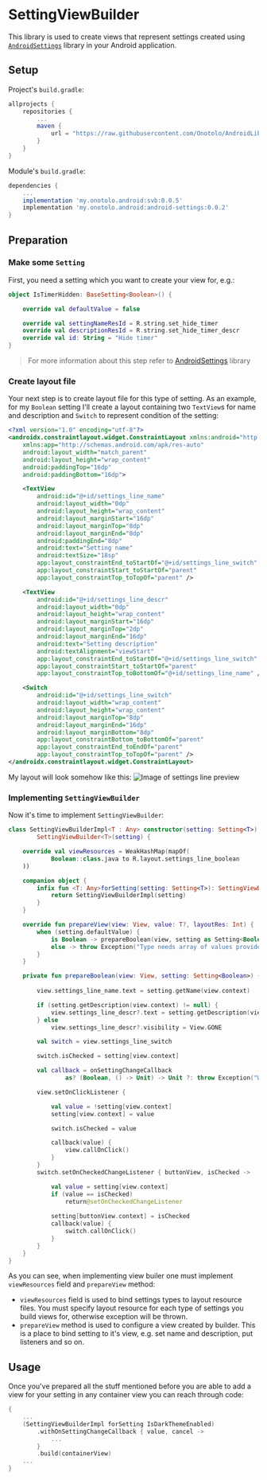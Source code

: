 # SettingViewBuilder
This library is used to create views that represent settings created using [`AndroidSettings`](https://github.com/Onotolo/AndroidSettings) library in your Android application.
## Setup
Project's `build.gradle`:
```groovy
allprojects {
    repositories {
        ...
        maven {
            url = "https://raw.githubusercontent.com/Onotolo/AndroidLibsMavenRepo/master"
        }
    }
}
```

Module's `build.gradle`:
```groovy
dependencies {
    ...
    implementation 'my.onotolo.android:svb:0.0.5'
    implementation 'my.onotolo.android:android-settings:0.0.2'
}
```

## Preparation
### Make some `Setting`
First, you need a setting which you want to create your view for, e.g.:
```kotlin
object IsTimerHidden: BaseSetting<Boolean>() {

    override val defaultValue = false

    override val settingNameResId = R.string.set_hide_timer
    override val descriptionResId = R.string.set_hide_timer_descr
    override val id: String = "Hide timer"
}
```
> For more information about this step refer to [AndroidSettings](https://github.com/Onotolo/AndroidSettings) library
### Create layout file
Your next step is to create layout file for this type of setting.
As an example, for my `Boolean` setting I'll create a layout containing two `TextView`s for name and description and `Switch` to represent condition of the setting:
```xml
<?xml version="1.0" encoding="utf-8"?>
<androidx.constraintlayout.widget.ConstraintLayout xmlns:android="http://schemas.android.com/apk/res/android"
    xmlns:app="http://schemas.android.com/apk/res-auto"
    android:layout_width="match_parent"
    android:layout_height="wrap_content"
    android:paddingTop="16dp"
    android:paddingBottom="16dp">

    <TextView
        android:id="@+id/settings_line_name"
        android:layout_width="0dp"
        android:layout_height="wrap_content"
        android:layout_marginStart="16dp"
        android:layout_marginTop="8dp"
        android:layout_marginEnd="8dp"
        android:paddingEnd="8dp"
        android:text="Setting name"
        android:textSize="18sp"
        app:layout_constraintEnd_toStartOf="@+id/settings_line_switch"
        app:layout_constraintStart_toStartOf="parent"
        app:layout_constraintTop_toTopOf="parent" />

    <TextView
        android:id="@+id/settings_line_descr"
        android:layout_width="0dp"
        android:layout_height="wrap_content"
        android:layout_marginStart="16dp"
        android:layout_marginTop="2dp"
        android:layout_marginEnd="16dp"
        android:text="Setting description"
        android:textAlignment="viewStart"
        app:layout_constraintEnd_toStartOf="@+id/settings_line_switch"
        app:layout_constraintStart_toStartOf="parent"
        app:layout_constraintTop_toBottomOf="@+id/settings_line_name" />

    <Switch
        android:id="@+id/settings_line_switch"
        android:layout_width="wrap_content"
        android:layout_height="wrap_content"
        android:layout_marginTop="8dp"
        android:layout_marginEnd="16dp"
        android:layout_marginBottom="8dp"
        app:layout_constraintBottom_toBottomOf="parent"
        app:layout_constraintEnd_toEndOf="parent"
        app:layout_constraintTop_toTopOf="parent" />
</androidx.constraintlayout.widget.ConstraintLayout>
```
My layout will look somehow like this:
![Image of settings line preview](https://onotolo.github.io/SettingViewBuilder/images/bool_settings_line.png)

### Implementing `SettingViewBuilder`
Now it's time to implement `SettingViewBuilder`:
```kotlin
class SettingViewBuilderImpl<T : Any> constructor(setting: Setting<T>):
        SettingViewBuilder<T>(setting) {

    override val viewResources = WeakHashMap(mapOf(
            Boolean::class.java to R.layout.settings_line_boolean
    ))

    companion object {
        infix fun <T: Any>forSetting(setting: Setting<T>): SettingViewBuilderImpl<T> {
            return SettingViewBuilderImpl(setting)
        }
    }

    override fun prepareView(view: View, value: T?, layoutRes: Int) {
        when (setting.defaultValue) {
            is Boolean -> prepareBoolean(view, setting as Setting<Boolean>)
            else -> throw Exception("Type needs array of values provided")
        }
    }

    private fun prepareBoolean(view: View, setting: Setting<Boolean>) {
    
        view.settings_line_name.text = setting.getName(view.context)

        if (setting.getDescription(view.context) != null) {
            view.settings_line_descr?.text = setting.getDescription(view.context)
        } else
            view.settings_line_descr?.visibility = View.GONE

        val switch = view.settings_line_switch

        switch.isChecked = setting[view.context]

        val callback = onSettingChangeCallback
                as? (Boolean, () -> Unit) -> Unit ?: throw Exception("Wrong callback type")

        view.setOnClickListener {

            val value = !setting[view.context]
            setting[view.context] = value

            switch.isChecked = value

            callback(value) {
                view.callOnClick()
            }
        }
        switch.setOnCheckedChangeListener { buttonView, isChecked ->

            val value = setting[view.context]
            if (value == isChecked)
                return@setOnCheckedChangeListener
                
            setting[buttonView.context] = isChecked
            callback(value) {
                switch.callOnClick()
            }
        }
    }
}
```
As you can see, when implementing view builer one must implement `viewResources` field and `prepareView` method:
* `viewResources` field is used to bind settings types to layout resource files. You must specify layout resource for each type of settings you build views for, otherwise exception will be thrown.
* `prepareView` method is used to configure a view created by builder. This is a place to bind setting to it's view, e.g. set name and description, put listeners and so on.
## Usage
Once you've prepared all the stuff mentioned before you are able to add a view for your setting in any container view you can reach through code:
```kotlin
{
    ...
    (SettingViewBuilderImpl forSetting IsDarkThemeEnabled)
        .withOnSettingChangeCallback { value, cancel -> 
            ...
        }
        .build(containerView)
    ...
}

